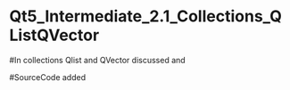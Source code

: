 # Qt5_Intermediate_2.1_Collections_QListQVector

#In collections Qlist and QVector discussed and

#SourceCode added 
